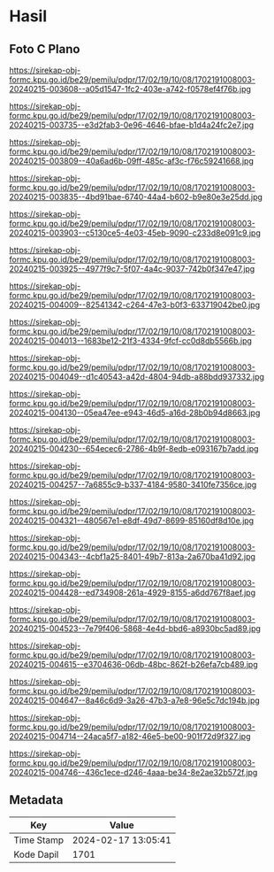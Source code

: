 # Hasil

## Foto C Plano

https://sirekap-obj-formc.kpu.go.id/be29/pemilu/pdpr/17/02/19/10/08/1702191008003-20240215-003608--a05d1547-1fc2-403e-a742-f0578ef4f76b.jpg

https://sirekap-obj-formc.kpu.go.id/be29/pemilu/pdpr/17/02/19/10/08/1702191008003-20240215-003735--e3d2fab3-0e96-4646-bfae-b1d4a24fc2e7.jpg

https://sirekap-obj-formc.kpu.go.id/be29/pemilu/pdpr/17/02/19/10/08/1702191008003-20240215-003809--40a6ad6b-09ff-485c-af3c-f76c59241668.jpg

https://sirekap-obj-formc.kpu.go.id/be29/pemilu/pdpr/17/02/19/10/08/1702191008003-20240215-003835--4bd91bae-6740-44a4-b602-b9e80e3e25dd.jpg

https://sirekap-obj-formc.kpu.go.id/be29/pemilu/pdpr/17/02/19/10/08/1702191008003-20240215-003903--c5130ce5-4e03-45eb-9090-c233d8e091c9.jpg

https://sirekap-obj-formc.kpu.go.id/be29/pemilu/pdpr/17/02/19/10/08/1702191008003-20240215-003925--4977f9c7-5f07-4a4c-9037-742b0f347e47.jpg

https://sirekap-obj-formc.kpu.go.id/be29/pemilu/pdpr/17/02/19/10/08/1702191008003-20240215-004009--82541342-c264-47e3-b0f3-633719042be0.jpg

https://sirekap-obj-formc.kpu.go.id/be29/pemilu/pdpr/17/02/19/10/08/1702191008003-20240215-004013--1683be12-21f3-4334-9fcf-cc0d8db5566b.jpg

https://sirekap-obj-formc.kpu.go.id/be29/pemilu/pdpr/17/02/19/10/08/1702191008003-20240215-004049--d1c40543-a42d-4804-94db-a88bdd937332.jpg

https://sirekap-obj-formc.kpu.go.id/be29/pemilu/pdpr/17/02/19/10/08/1702191008003-20240215-004130--05ea47ee-e943-46d5-a16d-28b0b94d8663.jpg

https://sirekap-obj-formc.kpu.go.id/be29/pemilu/pdpr/17/02/19/10/08/1702191008003-20240215-004230--654ecec6-2786-4b9f-8edb-e093167b7add.jpg

https://sirekap-obj-formc.kpu.go.id/be29/pemilu/pdpr/17/02/19/10/08/1702191008003-20240215-004257--7a6855c9-b337-4184-9580-3410fe7356ce.jpg

https://sirekap-obj-formc.kpu.go.id/be29/pemilu/pdpr/17/02/19/10/08/1702191008003-20240215-004321--480567e1-e8df-49d7-8699-85160df8d10e.jpg

https://sirekap-obj-formc.kpu.go.id/be29/pemilu/pdpr/17/02/19/10/08/1702191008003-20240215-004343--4cbf1a25-8401-49b7-813a-2a670ba41d92.jpg

https://sirekap-obj-formc.kpu.go.id/be29/pemilu/pdpr/17/02/19/10/08/1702191008003-20240215-004428--ed734908-261a-4929-8155-a6dd767f8aef.jpg

https://sirekap-obj-formc.kpu.go.id/be29/pemilu/pdpr/17/02/19/10/08/1702191008003-20240215-004523--7e79f406-5868-4e4d-bbd6-a8930bc5ad89.jpg

https://sirekap-obj-formc.kpu.go.id/be29/pemilu/pdpr/17/02/19/10/08/1702191008003-20240215-004615--e3704636-06db-48bc-862f-b26efa7cb489.jpg

https://sirekap-obj-formc.kpu.go.id/be29/pemilu/pdpr/17/02/19/10/08/1702191008003-20240215-004647--8a46c6d9-3a26-47b3-a7e8-96e5c7dc194b.jpg

https://sirekap-obj-formc.kpu.go.id/be29/pemilu/pdpr/17/02/19/10/08/1702191008003-20240215-004714--24aca5f7-a182-46e5-be00-901f72d9f327.jpg

https://sirekap-obj-formc.kpu.go.id/be29/pemilu/pdpr/17/02/19/10/08/1702191008003-20240215-004746--436c1ece-d246-4aaa-be34-8e2ae32b572f.jpg


## Metadata

| Key        | Value               |
| ---------- | ------------------- |
| Time Stamp | 2024-02-17 13:05:41 |
| Kode Dapil | 1701                |



